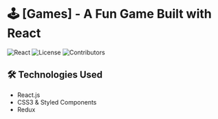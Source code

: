 
# 🕹️ [Games] - A Fun Game Built with React
![React](https://img.shields.io/badge/React-18.0.0-blue?logo=react)
![License](https://img.shields.io/badge/License-MIT-green)
![Contributors](https://img.shields.io/badge/Contributors-1-orange)


## 🛠️ Technologies Used  
- React.js  
- CSS3 & Styled Components  
- Redux 


